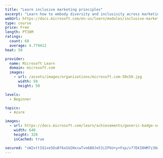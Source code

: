 ```yaml
---
title: "Learn inclusive marketing principles"
excerpt: "Learn how to embody diversity and inclusivity across marketing engines"
webUrl: https://docs.microsoft.com/en-us/learn/modules/inclusive-marketing/
type: course
price: Free
length: PT38M
ratings:
  count: 68
  average: 4.779412
heat: 50

provider:
  name: Microsoft Learn
  domain: microsoft.com
  images:
    - url: /assets/images/organizations/microsoft.com-50x50.jpg
      width: 50
      height: 50

levels:
  - Beginner

topics:
  - Azure

images:
  - url: https://docs.microsoft.com/learn/achievements/generic-badge-social.png
    width: 640
    height: 320
    isCached: true

secured: "sW2xttIQ1xe5DuBf6aSU2HxcwTve6B0Je53iIPkU+y+Fxp/v77EKI0HM7z30aE8cVlpMoAH2g0YppaNYPPfiKunNwXadMxKSGJ/5X+WJpFQj0qtN1lNljRXhUJ8OgAzz+skHAkmVqes0fgSiowN+6zr+FSUMeCFA0UFTe6+xTJiyfDfM5JWrhwZQGzuF4wylxhaggTrTMLZbUGdF1pwlkY7Ou89MJTIS4BfoAe2Zs8hEBOkb0NvOpylTj8WQq65YBaKF1EMn2M6Uzb9hR+Z4dq7r4BZ5eMCouiYo3ajsJuvZMMZbCv6NlzcxAVxs+4C8lhwz5lv6y7WB1aHTHZnp6BgKr1g1qRVME392B1lmA6z6ZGO/+OopC9FcBNhWGb9apcE1qyOZy6+1LFu6UKedOlH6HCzJH5Ed1p1S8hkK0EQ=;41NlBU08AUHJRCpiwLb5zA=="
---
```


